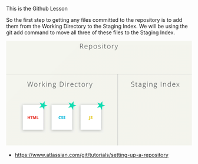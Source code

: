 This is the Github Lesson

So the first step to getting any files committed to the repository is to add them from the Working Directory to the Staging Index. 
We will be using the git add command to move all three of these files to the Staging Index.

![staging image](https://github.com/iamAkolab/udacity_nokia_ai_programming/blob/main/phase2_AI_Programming_nanodegree/extra_curriculum/Github/stagingfile.gif)


* https://www.atlassian.com/git/tutorials/setting-up-a-repository
